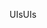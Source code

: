 <span data-ttu-id="370b8-101">UIs</span><span class="sxs-lookup"><span data-stu-id="370b8-101">UIs</span></span>
